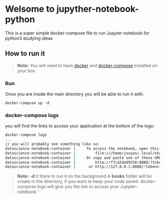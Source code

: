 Welsome to jupyther-notebook-python
===================================

This is a super simple docker-compose file to run Jupyter notebook for python3 studying ideas


How to run it
------------

> **Note:**
> You will need to have [docker](https://docs.docker.com/engine/install/) and [docker-compose](https://docs.docker.com/compose/install/) installed on your box

### Run
Once you are inside the main directory you will be able to run it with:
```shell
docker-compose up -d
```
### docker-compose logs
you will find the links to access your application at the bottom of the logs:
```bash
docker-compose logs
...
// you will probably see something like so:
datascience-notebook-container |     To access the notebook, open this file in a browser:
datascience-notebook-container |         file:///home/jovyan/.local/share/jupyter/runtime/nbserver-8-open.html
datascience-notebook-container |     Or copy and paste one of these URLs:
datascience-notebook-container |         http://f7ca5dad9256:8888/?token=10965eb664a09db84949fd0da79b4d4903df53ca1d979ecf
datascience-notebook-container |      or http://127.0.0.1:8888/?token=10965eb664a09db84949fd0da79b4d4903df53ca1d979ecf
```


> **Note:**  **-d** it there to run it on the background
> A **books** folder will be create in the directory, if you want to keep your code saved.
> docker-compose logs will give you the link to access your Jupyter-notebook```
